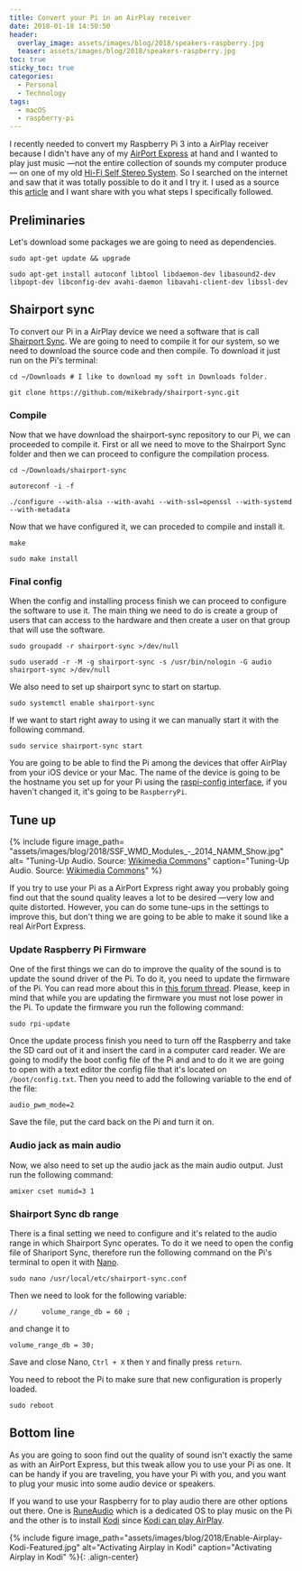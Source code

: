 ```yaml
---
title: Convert your Pi in an AirPlay receiver
date: 2018-01-18 14:50:50
header:
  overlay_image: assets/images/blog/2018/speakers-raspberry.jpg
  teaser: assets/images/blog/2018/speakers-raspberry.jpg
toc: true
sticky_toc: true
categories:
  - Personal
  - Technology
tags:
  - macOS
  - raspberry-pi
---
```


I recently needed to convert my Raspberry Pi 3 into a AirPlay receiver because I didn't have any of my [AirPort Express](https://www.apple.com/lae/airport-express/) at hand and I wanted to play just music —not the entire collection of sounds my computer produce— on one of my old [Hi-Fi Self Stereo System](https://en.wikipedia.org/wiki/Shelf_stereo). So I searched on the internet and saw that it was totally possible to do it and I try it. I used as a source this [article](https://pimylifeup.com/raspberry-pi-airplay-receiver/) and I want share with you what steps I specifically followed.

## Preliminaries

Let's download some packages we are going to need as dependencies.

```shell
sudo apt-get update && upgrade
```

```shell
sudo apt-get install autoconf libtool libdaemon-dev libasound2-dev libpopt-dev libconfig-dev avahi-daemon libavahi-client-dev libssl-dev
```

## Shairport sync

To convert our Pi in a AirPlay device we need a software that is call [Shairport Sync](https://github.com/mikebrady/shairport-sync). We are going to need to compile it for our system, so we need to download the source code and then compile. To download it just run on the Pi's terminal:

```shell
cd ~/Downloads # I like to download my soft in Downloads folder.
```

```shell
git clone https://github.com/mikebrady/shairport-sync.git
```

### Compile

Now that we have download the shairport-sync repository to our Pi, we can proceeded to compile it. First or all we need to move to the Shairport Sync folder and then we can proceed to configure the compilation process.

```shell
cd ~/Downloads/shairport-sync
```

```shell
autoreconf -i -f
```

```shell
./configure --with-alsa --with-avahi --with-ssl=openssl --with-systemd --with-metadata
```

Now that we have configured it, we can proceded to compile and install it.

```shell
make
```

```shell
sudo make install
```

### Final config

When the config and installing process finish we can proceed to configure the software to use it. The main thing we need to do is create a group of users that can access to the hardware and then create a user on that group that will use the software.

```shell
sudo groupadd -r shairport-sync >/dev/null
```

```shell
sudo useradd -r -M -g shairport-sync -s /usr/bin/nologin -G audio shairport-sync >/dev/null
```

We also need to set up shairport sync to start on startup.

```shell
sudo systemctl enable shairport-sync
```

If we want to start right away to using it we can manually start it with the following command.

```shell
sudo service shairport-sync start
```

You are going to be able to find the Pi among the devices that offer AirPlay from your iOS device or your Mac. The name of the device is going to be the hostname you set up for your Pi using the [raspi-config interface](https://pimylifeup.com/raspi-config-tool/), if you haven't changed it, it's going to be `RaspberryPi`.

## Tune up

{% include figure image_path= "assets/images/blog/2018/SSF_WMD_Modules_-_2014_NAMM_Show.jpg" alt= "Tuning-Up Audio. Source: [Wikimedia Commons](https://commons.wikimedia.org/wiki/File:SSF_WMD_Modules_-_2014_NAMM_Show.jpg)" caption="Tuning-Up Audio. Source: [Wikimedia Commons](https://commons.wikimedia.org/wiki/File:SSF_WMD_Modules_-_2014_NAMM_Show.jpg)" %}

If you try to use your Pi as a AirPort Express right away you probably going find out that the sound quality leaves a lot to be desired —very low and quite distorted. However, you can do some tune-ups in the settings to improve this, but don't thing we are going to be able to make it sound like a real AirPort Express.

### Update Raspberry Pi Firmware

One of the first things we can do to improve the quality of the sound is to update the sound driver of the Pi. To do it, you need to update the firmware of the Pi. You can read more about this in [this forum thread](https://www.raspberrypi.org/forums/viewtopic.php?t=136445). Please, keep in mind that while you are updating the firmware you must not lose power in the Pi. To update the firmware you run the following command:

```shell
sudo rpi-update
```

Once the update process finish you need to turn off the Raspberry and take the SD card out of it and insert the card in a computer card reader. We are going to modify the boot config file of the Pi and and to do it we are going to open with a text editor the config file that it's located on `/boot/config.txt`. Then you need to add the following variable to the end of the file:

```shell
audio_pwm_mode=2
```

Save the file, put the card back on the Pi and turn it on.

### Audio jack as main audio

Now, we also need to set up the audio jack as the main audio output. Just run the following command:

```shell
amixer cset numid=3 1
```

### Shairport Sync db range

There is a final setting we need to configure and it's related to the audio range in which Shairport Sync operates. To do it we need to open the config file of Shariport Sync, therefore run the following command on the Pi's terminal to open it with [Nano](https://en.wikipedia.org/wiki/GNU_nano).

```shell
sudo nano /usr/local/etc/shairport-sync.conf
```

Then we need to look for the following variable:

```
//      volume_range_db = 60 ;
```

and change it to

```
volume_range_db = 30;
```

Save and close Nano, `Ctrl + X` then `Y` and finally press `return`.

You need to reboot the Pi to make sure that new configuration is properly loaded.

```shell
sudo reboot
```

## Bottom line

As you are going to soon find out the quality of sound isn't exactly the same as with an AirPort Express, but this tweak allow you to use your Pi as one. It can be handy if you are traveling, you have your Pi with you, and you want to plug your music into some audio device or speakers.

If you wand to use your Raspberry for to play audio there are other options out there. One is [RuneAudio](http://www.runeaudio.com) which is a dedicated OS to play music on the Pi and the other is to install [Kodi](https://kodi.tv) since [Kodi can play AirPlay](http://kodi.wiki/view/AirPlay).

{% include figure image_path="assets/images/blog/2018/Enable-Airplay-Kodi-Featured.jpg" alt="Activating Airplay in Kodi" caption="Activating Airplay in Kodi" %}{: .align-center}
